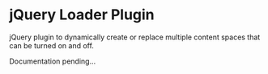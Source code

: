 jQuery Loader Plugin
=============

jQuery plugin to dynamically create or replace multiple content spaces that can be turned on and off.

Documentation pending...
